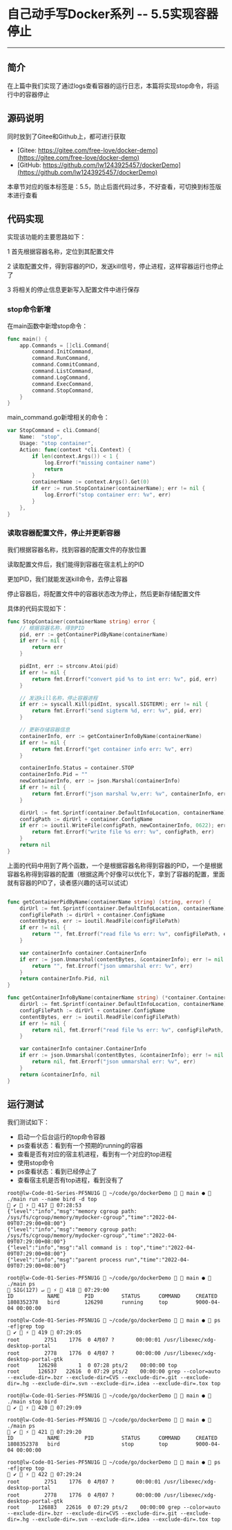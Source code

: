 # 自己动手写Docker系列 -- 5.5实现容器停止
***

## 简介
在上篇中我们实现了通过logs查看容器的运行日志，本篇将实现stop命令，将运行中的容器停止

## 源码说明
同时放到了Gitee和Github上，都可进行获取

- [Gitee: https://gitee.com/free-love/docker-demo](https://gitee.com/free-love/docker-demo)
- [GitHub: https://github.com/lw1243925457/dockerDemo](https://github.com/lw1243925457/dockerDemo)

本章节对应的版本标签是：5.5，防止后面代码过多，不好查看，可切换到标签版本进行查看

## 代码实现
实现该功能的主要思路如下：

1 首先根据容器名称，定位到其配置文件

2 读取配置文件，得到容器的PID，发送kill信号，停止进程，这样容器运行也停止了

3 将相关的停止信息更新写入配置文件中进行保存

### stop命令新增
在main函数中新增stop命令：

```go
func main() {
	app.Commands = []cli.Command{
		command.InitCommand,
		command.RunCommand,
		command.CommitCommand,
		command.ListCommand,
		command.LogCommand,
		command.ExecCommand,
		command.StopCommand,
	}
}
```

main_command.go新增相关的命令：

```go
var StopCommand = cli.Command{
	Name:  "stop",
	Usage: "stop container",
	Action: func(context *cli.Context) {
		if len(context.Args()) < 1 {
			log.Errorf("missing container name")
			return
		}
		containerName := context.Args().Get(0)
		if err := run.StopContainer(containerName); err != nil {
			log.Errorf("stop container err: %v", err)
		}
	},
}
```

### 读取容器配置文件，停止并更新容器
我们根据容器名称，找到容器的配置文件的存放位置

读取配置文件后，我们能得到容器在宿主机上的PID

更加PID，我们就能发送kill命令，去停止容器

停止容器后，将配置文件中的容器状态改为停止，然后更新存储配置文件

具体的代码实现如下：

```go
func StopContainer(containerName string) error {
	// 根据容器名称，得到PID
	pid, err := getContainerPidByName(containerName)
	if err != nil {
		return err
	}

	pidInt, err := strconv.Atoi(pid)
	if err != nil {
		return fmt.Errorf("convert pid %s to int err: %v", pid, err)
	}

	// 发送kill名称，停止容器进程
	if err := syscall.Kill(pidInt, syscall.SIGTERM); err != nil {
		return fmt.Errorf("send sigterm %d, err: %v", pid, err)
	}

	// 更新存储容器信息
	containerInfo, err := getContainerInfoByName(containerName)
	if err != nil {
		return fmt.Errorf("get container info err: %v", err)
	}

	containerInfo.Status = container.STOP
	containerInfo.Pid = ""
	newContainerInfo, err := json.Marshal(containerInfo)
	if err != nil {
		return fmt.Errorf("json marshal %v,err: %v", containerInfo, err)
	}

	dirUrl := fmt.Sprintf(container.DefaultInfoLocation, containerName)
	configPath := dirUrl + container.ConfigName
	if err := ioutil.WriteFile(configPath, newContainerInfo, 0622); err != nil {
		return fmt.Errorf("write file %s err: %v", configPath, err)
	}
	return nil
}
```

上面的代码中用到了两个函数，一个是根据容器名称得到容器的PID，一个是根据容器名称得到容器的配置（根据这两个好像可以优化下，拿到了容器的配置，里面就有容器的PID了，读者感兴趣的话可以试试）

```go

func getContainerPidByName(containerName string) (string, error) {
	dirUrl := fmt.Sprintf(container.DefaultInfoLocation, containerName)
	configFilePath := dirUrl + container.ConfigName
	contentBytes, err := ioutil.ReadFile(configFilePath)
	if err != nil {
		return "", fmt.Errorf("read file %s err: %v", configFilePath, err)
	}

	var containerInfo container.ContainerInfo
	if err := json.Unmarshal(contentBytes, &containerInfo); err != nil {
		return "", fmt.Errorf("json ummarshal err: %v", err)
	}
	return containerInfo.Pid, nil
}

func getContainerInfoByName(containerName string) (*container.ContainerInfo, error) {
	dirUrl := fmt.Sprintf(container.DefaultInfoLocation, containerName)
	configFilePath := dirUrl + container.ConfigName
	contentBytes, err := ioutil.ReadFile(configFilePath)
	if err != nil {
		return nil, fmt.Errorf("read file %s err: %v", configFilePath, err)
	}

	var containerInfo container.ContainerInfo
	if err := json.Unmarshal(contentBytes, &containerInfo); err != nil {
		return nil, fmt.Errorf("json ummarshal err: %v", err)
	}
	return &containerInfo, nil
}
```

## 运行测试
我们测试如下：

- 启动一个后台运行的top命令容器
- ps查看状态：看到有一个预期的running的容器
- 查看是否有对应的宿主机进程，看到有一个对应的top进程
- 使用stop命令
- ps查看状态：看到已经停止了
- 查看宿主机是否有top进程，看到没有了
 
```shell
root@lw-Code-01-Series-PF5NU1G  ~/code/go/dockerDemo   main ●  ./main run --name bird -d top                                                                                       ✔  ⚡  417  07:28:53
{"level":"info","msg":"memory cgroup path: /sys/fs/cgroup/memory/mydocker-cgroup","time":"2022-04-09T07:29:00+08:00"}
{"level":"info","msg":"memory cgroup path: /sys/fs/cgroup/memory/mydocker-cgroup","time":"2022-04-09T07:29:00+08:00"}
{"level":"info","msg":"all command is : top","time":"2022-04-09T07:29:00+08:00"}
{"level":"info","msg":"parent process run","time":"2022-04-09T07:29:00+08:00"}

root@lw-Code-01-Series-PF5NU1G  ~/code/go/dockerDemo   main ●  ./main ps                                                                                                  SIG(127) ↵  ⚡  418  07:29:00
ID           NAME        PID         STATUS      COMMAND     CREATED
1808352378   bird        126298      running     top         9000-04-04 00:00:00

root@lw-Code-01-Series-PF5NU1G  ~/code/go/dockerDemo   main ●  ps -ef|grep top                                                                                                     ✔  ⚡  419  07:29:05
root        2751    1776  0 4月07 ?       00:00:01 /usr/libexec/xdg-desktop-portal
root        2778    1776  0 4月07 ?       00:00:00 /usr/libexec/xdg-desktop-portal-gtk
root      126298       1  0 07:28 pts/2    00:00:00 top
root      126537   22616  0 07:29 pts/2    00:00:00 grep --color=auto --exclude-dir=.bzr --exclude-dir=CVS --exclude-dir=.git --exclude-dir=.hg --exclude-dir=.svn --exclude-dir=.idea --exclude-dir=.tox top

root@lw-Code-01-Series-PF5NU1G  ~/code/go/dockerDemo   main ●  ./main stop bird                                                                                                    ✔  ⚡  420  07:29:09
 
root@lw-Code-01-Series-PF5NU1G  ~/code/go/dockerDemo   main ●  ./main ps                                                                                                           ✔  ⚡  421  07:29:20
ID           NAME        PID         STATUS      COMMAND     CREATED
1808352378   bird                    stop        top         9000-04-04 00:00:00

root@lw-Code-01-Series-PF5NU1G  ~/code/go/dockerDemo   main ●  ps -ef|grep top                                                                                                     ✔  ⚡  422  07:29:24
root        2751    1776  0 4月07 ?       00:00:01 /usr/libexec/xdg-desktop-portal
root        2778    1776  0 4月07 ?       00:00:00 /usr/libexec/xdg-desktop-portal-gtk
root      126883   22616  0 07:29 pts/2    00:00:00 grep --color=auto --exclude-dir=.bzr --exclude-dir=CVS --exclude-dir=.git --exclude-dir=.hg --exclude-dir=.svn --exclude-dir=.idea --exclude-dir=.tox top
```